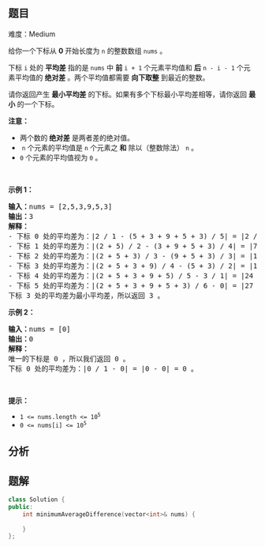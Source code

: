 
## 题目
难度：Medium
<p>给你一个下标从 <strong>0</strong>&nbsp;开始长度为 <code>n</code>&nbsp;的整数数组&nbsp;<code>nums</code>&nbsp;。</p>

<p>下标 <code>i</code>&nbsp;处的 <strong>平均差</strong>&nbsp;指的是 <code>nums</code>&nbsp;中 <strong>前</strong>&nbsp;<code>i + 1</code>&nbsp;个元素平均值和 <strong>后</strong>&nbsp;<code>n - i - 1</code>&nbsp;个元素平均值的 <strong>绝对差</strong>&nbsp;。两个平均值都需要 <strong>向下取整</strong>&nbsp;到最近的整数。</p>

<p>请你返回产生 <strong>最小平均差</strong>&nbsp;的下标。如果有多个下标最小平均差相等，请你返回 <strong>最小</strong>&nbsp;的一个下标。</p>

<p><strong>注意：</strong></p>

<ul>
	<li>两个数的<strong>&nbsp;绝对差</strong>&nbsp;是两者差的绝对值。</li>
	<li>&nbsp;<code>n</code>&nbsp;个元素的平均值是 <code>n</code>&nbsp;个元素之 <strong>和</strong>&nbsp;除以（整数除法）&nbsp;<code>n</code>&nbsp;。</li>
	<li><code>0</code>&nbsp;个元素的平均值视为&nbsp;<code>0</code>&nbsp;。</li>
</ul>

<p>&nbsp;</p>

<p><strong>示例 1：</strong></p>

<pre><b>输入：</b>nums = [2,5,3,9,5,3]
<b>输出：</b>3
<strong>解释：</strong>
- 下标 0 处的平均差为：|2 / 1 - (5 + 3 + 9 + 5 + 3) / 5| = |2 / 1 - 25 / 5| = |2 - 5| = 3 。
- 下标 1 处的平均差为：|(2 + 5) / 2 - (3 + 9 + 5 + 3) / 4| = |7 / 2 - 20 / 4| = |3 - 5| = 2 。
- 下标 2 处的平均差为：|(2 + 5 + 3) / 3 - (9 + 5 + 3) / 3| = |10 / 3 - 17 / 3| = |3 - 5| = 2 。
- 下标 3 处的平均差为：|(2 + 5 + 3 + 9) / 4 - (5 + 3) / 2| = |19 / 4 - 8 / 2| = |4 - 4| = 0 。 
- 下标 4 处的平均差为：|(2 + 5 + 3 + 9 + 5) / 5 - 3 / 1| = |24 / 5 - 3 / 1| = |4 - 3| = 1 。
- 下标 5 处的平均差为：|(2 + 5 + 3 + 9 + 5 + 3) / 6 - 0| = |27 / 6 - 0| = |4 - 0| = 4 。
下标 3 处的平均差为最小平均差，所以返回 3 。
</pre>

<p><strong>示例 2：</strong></p>

<pre><b>输入：</b>nums = [0]
<b>输出：</b>0
<strong>解释：</strong>
唯一的下标是 0 ，所以我们返回 0 。
下标 0 处的平均差为：|0 / 1 - 0| = |0 - 0| = 0 。
</pre>

<p>&nbsp;</p>

<p><strong>提示：</strong></p>

<ul>
	<li><code>1 &lt;= nums.length &lt;= 10<sup>5</sup></code></li>
	<li><code>0 &lt;= nums[i] &lt;= 10<sup>5</sup></code></li>
</ul>

## 分析

## 题解
```cpp
class Solution {
public:
    int minimumAverageDifference(vector<int>& nums) {
        
    }
};
```